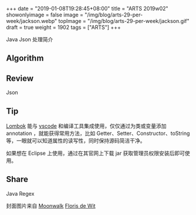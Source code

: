 +++
date = "2019-01-08T19:28:45+08:00"
title = "ARTS 2019w02"
showonlyimage = false
image = "/img/blog/arts-29-per-week/jackson.webp"
topImage = "/img/blog/arts-29-per-week/jackson.gif"
draft = true
weight = 1902
tags = ["ARTS"]
+++

Java Json 处理简介
<!--more-->

## Algorithm

## Review 

Json

## Tip

[Lombok](https://projectlombok.org/) 能与 [vscode](https://marketplace.visualstudio.com/items?itemName=GabrielBB.vscode-lombok) 和编译工具集成使用，仅仅通过为类或变量添加 annotation ，就能获得常用方法，比如 Getter、Setter、Constructor、toString 等，一眼就可以知道属性的读写性，同时保持源码简洁干净。

如果想在 Eclipse 上使用，通过在其官网上下载 jar 获取管理员权限安装后即可使用。

## Share

Java Regex

封面图片来自 [Moonwalk](https://dribbble.com/shots/5039546-Moonwalk) <a href="https://dribbble.com/florisdewit"><i class="fa fa-dribbble" aria-hidden="true"></i> Floris de Wit</a>